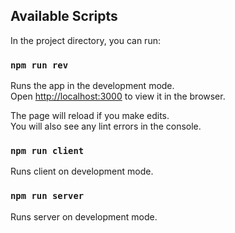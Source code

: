 ## Available Scripts

In the project directory, you can run:

### `npm run rev`

Runs the app in the development mode.<br />
Open [http://localhost:3000](http://localhost:3000) to view it in the browser.

The page will reload if you make edits.<br />
You will also see any lint errors in the console.

### `npm run client`

Runs client on development mode.

### `npm run server`

Runs server on development mode.

